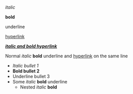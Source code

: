 *italic*

**bold**

underline

[hyperlink](https:/github.com/DS4SD/docling)

[***italic and bold hyperlink***](https:/github.com/DS4SD/docling)

Normal *italic* **bold** underline and [hyperlink](https:/github.com/DS4SD/docling) on the same line

- *Italic bullet 1*
- **Bold bullet 2**
- Underline bullet 3
- Some *italic* **bold** underline
    - Nested *italic* **bold**